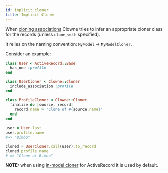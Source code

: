 ```yaml
---
id: implicit_cloner
title: Implicit Cloner
---
```


When [cloning associations](include_association.md) Clowne tries to infer an appropriate cloner class for the records (unless `clone_with` specified).

It relies on the naming convention: `MyModel` -> `MyModelCloner`.

Consider an example:

```ruby
class User < ActiveRecord::Base
  has_one :profile
end

class UserCloner < Clowne::Cloner
  include_association :profile
end

class ProfileCloner < Clowne::Cloner
  finalize do |source, record|
    record.name = "Clone of #{source.name}"
  end
end

user = User.last
user.profile.name
#=> "Bimbo"

cloned = UserCloner.call(user).to_record
cloned.profile.name
# => "Clone of Bimbo"
```

**NOTE:** when using [in-model cloner](active_record.md) for ActiveRecord it is used by default.
